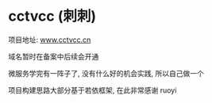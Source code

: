 # cctvcc (刺刺)

项目地址: www.cctvcc.cn

域名暂时在备案中后续会开通

微服务学完有一阵子了, 没有什么好的机会实践, 所以自己做一个

项目构建思路大部分基于若依框架, 在此非常感谢 ruoyi 



